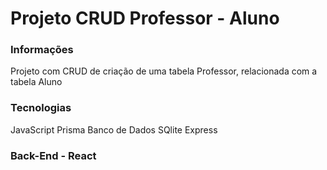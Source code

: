 # Projeto CRUD Professor - Aluno

### Informações
  Projeto com CRUD de criação de uma tabela Professor, relacionada com a tabela Aluno
### Tecnologias
 JavaScript
 Prisma
 Banco de Dados SQlite
 Express
 
 ### Back-End - React 
